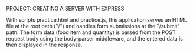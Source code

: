 PROJECT: CREATING A SERVER WITH EXPRESS

With scripts practice.html and practice.js, this application serves an HTML file at the root path ("/") and handles form submissions at the "/submit" path. The form data (food item and quantity) is parsed from the POST request body using the body-parser middleware, and the entered data is then displayed in the response.
